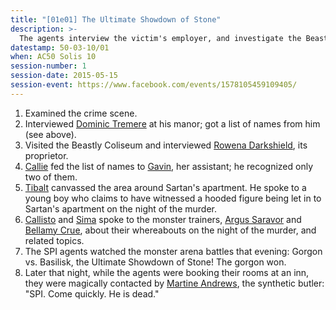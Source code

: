```yaml
---
title: "[01e01] The Ultimate Showdown of Stone"
description: >-
  The agents interview the victim's employer, and investigate the Beastly Arena.
datestamp: 50-03-10/01
when: AC50 Solis 10
session-number: 1
session-date: 2015-05-15
session-event: https://www.facebook.com/events/1578105459109405/
---
```


1. Examined the crime scene.
2. Interviewed [Dominic Tremere](../dossiers/dominic-tremere) at his manor; got a list of names from him (see above).
3. Visited the Beastly Coliseum and interviewed [Rowena Darkshield](../dossiers/rowena-darkshield), its proprietor.
4. [Callie](../dossiers/callie) fed the list of names to [Gavin](../dossiers/gavin-pepperpotts), her assistant; he recognized only two of them.
5. [Tibalt](../dossiers/tybalt) canvassed the area around Sartan's apartment. He spoke to a young boy who claims to have witnessed a hooded figure being let in to Sartan's apartment on the night of the murder.
6. [Callisto](../dossiers/cal) and [Sima](../dossiers/sima) spoke to the monster trainers, [Argus Saravor](../dossiers/argus-saravor) and [Bellamy Crue](../dossiers/bellamy-crue), about their whereabouts on the night of the murder, and related topics.
7. The SPI agents watched the monster arena battles that evening: Gorgon vs. Basilisk, the Ultimate Showdown of Stone! The gorgon won.
8. Later that night, while the agents were booking their rooms at an inn, they were magically contacted by [Martine Andrews](../relics/warforged), the synthetic butler: "SPI. Come quickly. He is dead."
